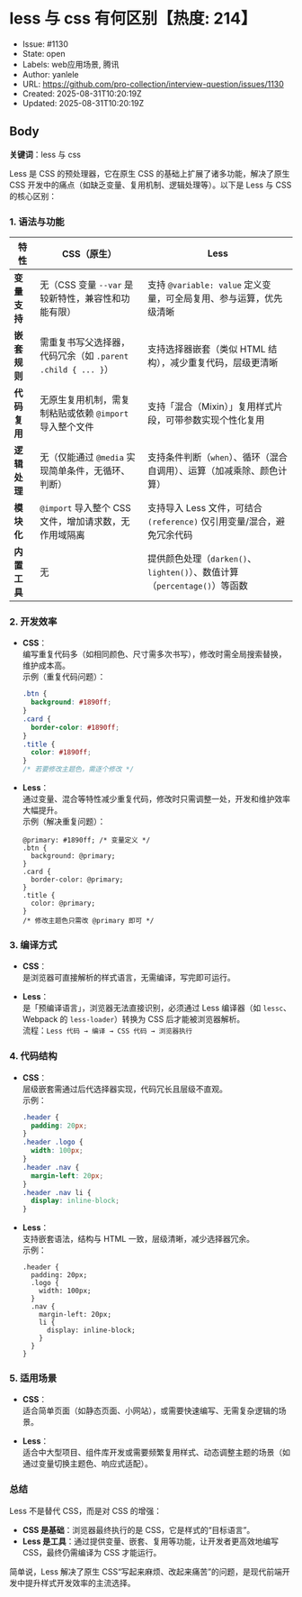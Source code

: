 # less 与 css 有何区别【热度: 214】

- Issue: #1130
- State: open
- Labels: web应用场景, 腾讯
- Author: yanlele
- URL: https://github.com/pro-collection/interview-question/issues/1130
- Created: 2025-08-31T10:20:19Z
- Updated: 2025-08-31T10:20:19Z

## Body

**关键词**：less 与 css

Less 是 CSS 的预处理器，它在原生 CSS 的基础上扩展了诸多功能，解决了原生 CSS 开发中的痛点（如缺乏变量、复用机制、逻辑处理等）。以下是 Less 与 CSS 的核心区别：

### **1. 语法与功能**

| **特性**     | **CSS**（原生）                                             | **Less**                                                                  |
| ------------ | ----------------------------------------------------------- | ------------------------------------------------------------------------- |
| **变量支持** | 无（CSS 变量 `--var` 是较新特性，兼容性和功能有限）         | 支持 `@variable: value` 定义变量，可全局复用、参与运算，优先级清晰        |
| **嵌套规则** | 需重复书写父选择器，代码冗余（如 `.parent .child { ... }`） | 支持选择器嵌套（类似 HTML 结构），减少重复代码，层级更清晰                |
| **代码复用** | 无原生复用机制，需复制粘贴或依赖 `@import` 导入整个文件     | 支持「混合（Mixin）」复用样式片段，可带参数实现个性化复用                 |
| **逻辑处理** | 无（仅能通过 `@media` 实现简单条件，无循环、判断）          | 支持条件判断（`when`）、循环（混合自调用）、运算（加减乘除、颜色计算）    |
| **模块化**   | `@import` 导入整个 CSS 文件，增加请求数，无作用域隔离       | 支持导入 Less 文件，可结合 `(reference)` 仅引用变量/混合，避免冗余代码    |
| **内置工具** | 无                                                          | 提供颜色处理（`darken()`、`lighten()`）、数值计算（`percentage()`）等函数 |

### **2. 开发效率**

- **CSS**：  
  编写重复代码多（如相同颜色、尺寸需多次书写），修改时需全局搜索替换，维护成本高。  
  示例（重复代码问题）：

  ```css
  .btn {
    background: #1890ff;
  }
  .card {
    border-color: #1890ff;
  }
  .title {
    color: #1890ff;
  }
  /* 若要修改主题色，需逐个修改 */
  ```

- **Less**：  
  通过变量、混合等特性减少重复代码，修改时只需调整一处，开发和维护效率大幅提升。  
  示例（解决重复问题）：
  ```less
  @primary: #1890ff; /* 变量定义 */
  .btn {
    background: @primary;
  }
  .card {
    border-color: @primary;
  }
  .title {
    color: @primary;
  }
  /* 修改主题色只需改 @primary 即可 */
  ```

### **3. 编译方式**

- **CSS**：  
  是浏览器可直接解析的样式语言，无需编译，写完即可运行。

- **Less**：  
  是「预编译语言」，浏览器无法直接识别，必须通过 Less 编译器（如 `lessc`、Webpack 的 `less-loader`）转换为 CSS 后才能被浏览器解析。  
  流程：`Less 代码 → 编译 → CSS 代码 → 浏览器执行`

### **4. 代码结构**

- **CSS**：  
  层级嵌套需通过后代选择器实现，代码冗长且层级不直观。  
  示例：

  ```css
  .header {
    padding: 20px;
  }
  .header .logo {
    width: 100px;
  }
  .header .nav {
    margin-left: 20px;
  }
  .header .nav li {
    display: inline-block;
  }
  ```

- **Less**：  
  支持嵌套语法，结构与 HTML 一致，层级清晰，减少选择器冗余。  
  示例：
  ```less
  .header {
    padding: 20px;
    .logo {
      width: 100px;
    }
    .nav {
      margin-left: 20px;
      li {
        display: inline-block;
      }
    }
  }
  ```

### **5. 适用场景**

- **CSS**：  
  适合简单页面（如静态页面、小网站），或需要快速编写、无需复杂逻辑的场景。

- **Less**：  
  适合中大型项目、组件库开发或需要频繁复用样式、动态调整主题的场景（如通过变量切换主题色、响应式适配）。

### **总结**

Less 不是替代 CSS，而是对 CSS 的增强：

- **CSS 是基础**：浏览器最终执行的是 CSS，它是样式的“目标语言”。
- **Less 是工具**：通过提供变量、嵌套、复用等功能，让开发者更高效地编写 CSS，最终仍需编译为 CSS 才能运行。

简单说，Less 解决了原生 CSS“写起来麻烦、改起来痛苦”的问题，是现代前端开发中提升样式开发效率的主流选择。

